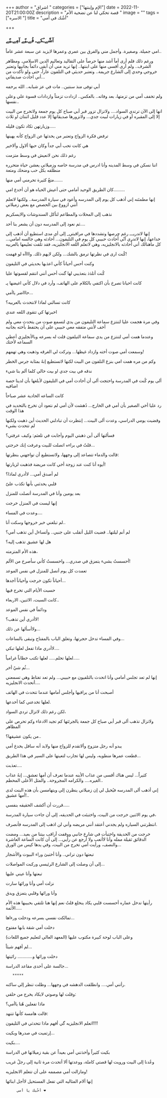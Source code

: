 +++
author = "اشراق "
categories = ["الإم وإبنتها"]
date = 2022-11-20T21:00:00Z
description = "قصة تحكي لنا عن تضحية الأم "
image = ""
tags = ["الاسره "]
title = "أشُك في أمي"

+++
### آشّےـُكےـ فُےـيّے آمِےـيّے

امي جميلة. وصغيرة. وأجمل مني والفرق بين عمري وعمرها لايزيد عن سبعة عشر عاماً.. 

ورغم ذلك فلم أرى أماً أشد منها حرصاً على التقاليد وتعاليم الدين الاسلامي. ومظاهر الشرف.. ولم أرى أقسى منها على ابنتها.. إنها تريد مني أن أبقى دائماً بجانبها وتعتبر خروجي وحدي إلى الشارع جريمة.. وتعتبر حديثي في التلفون عاراً، حتى ولو تأكدت من أني احادث صديقاتي... 

أبي توفى منذ سنتين.. مات في عز شبابه.. الله يرحمه 

ولم تخفف أمي من تزمتها، بعد وفاته.. بالعكس.. ازدادت تزمتاً وازدادات قسوة علي وعلى نفسها.. 

انها إلى الآن ترتدي السواد.... ولاتزال تزور قبر أبي صباح كل يوم جمعة ولاتخرج من البيت إلا إلى المقبره أو في زيارات لبيت جدي... ولاتزورها صديقاتها إلا عدد قليل اثنتان او ثلاث 

وزيارتهن تكاد تكون قليله..... 

ترفض فكرة الزواج  وتعتبر من يحدثها عن الزواج كأنه يهينها 

هي كانت تحب أبي جداً وكان حبها ألاول وألاخير 

رغم ذلك نحن لانعيش في وسط متزمت 

اننا نسكن في وسط المدينه وأنا ادرس في مدرسة خاصه وزميلاتي يعشن حياة متحرره منطلقه بكل حب وضحك ومتعة 

متعٌ كثيرة تحرمني أمي منها....... 

كان الطريق الوحيد أمامي حتى أعيش الحياه هو أن أخدع امي......... 

إنها مطمئنه إني أذهب كل يوم إلى المدرسه وأعود في سيارة المدرسة.. ولكنها لاتعلم أنني ازووغ بين الحصص مع بعض زميلاتي 

نذهب إلى المحلات والمطاعم لنأكل السندوشات والايسكريم 

ثم نعود إلى المدرسه دون أن يشعر بنا أحد.... 

إنها لاتدريـــ رغم حرصها وتشددها في مراقبتي_ إلى أي مدى استطيع أن أذهب إلى خداعها، إنها لاتدري أنْي أُحادث حبيبي كل يوم في التليفون... أحادثه وهي جالسه امامي... كل ماهنالك أني أُحادثه بالانجليزيه، وهي لاتعلم اللغه الانجليزيه، فقد تلقت تعليمها بالعربيه 

كُنت ارى في نظرتها ترمق بالشك... ولكن لايهم ذلك. واااآه لو فهمت! 

وكنت أحس أحياناً كأني اعذبها بحديثي في التليفون 

كُنت أتلذذ بتعذيبي لها گنت أحس أنني انتقم لقسوتها عليا 

كانت احيانا تصرخ بأن اكتفي بالكلام على الهاتف، وأرد في دلال كأني اغيضها پـ

حاااضر ياأمي... 

كانت تسالني لماذا لانتحدث بالعربيه؟ 

اخبرتها كي تتقوى اللغه عندي 

وفي مرة هجمت عليا لتنتزع سماعة التليفون من يدي لتسمع صوت من يتحدث معي ولم أخف لأنني متفقه معي حبيبي على أن يحتفط بأخته بجانبه 

وعندما همت أمي لتنتزع من يدي سماعة التيلفون قلت له بسرعه وبالأنجليزي أعطي السماعه لأختك 

وسمعت أمي صوت أخته وازداد غيظها... وتركت لي الغرقه وذهبت وهي تهمهم! 

وكم من مره همت امي بنزع التلفون من البيت لكنها لاتستطيع إنهُ بمثابة جرس الخطر 

ندقه في بيت جدي او بيت خالي كلما ألم بنا شيء 

ألى يوم كُنت في المدرسة  واحتجت ألى أن أحادث أمي في التليفون لأبلغها بأن لدينا حصة اضافيه 

كانت الساعه الحادية عشر صباحاً

رد عليا أخي الصغير بأن أمي في الخارج... دُهشت لأن أمي لم نتعود أن تخرج بالتحديد في هذا الوقت 

وقضيت يومي الدراسي، وعدت ألى البيت...  إنتظرت أن تبادلني الحديث أين ذهبت ولكنها لم تتحدث بشيء 

فسألتها ألى أين ذهبتي اليوم وأجابت في تلعثم:  وكيف عرفتي؟ 

قلتُ في براءه  اتصلت للبيت وعرفت إنك خرجتي... 

قالت والدماء تتصاعد إلى وجهها،  ولاتستطيع أن تواجهني بنظرتها: 

أيوه أنا كنت عند زوجة أخي كانت مريضة فذهبت لزيارتها! 

لم أصدق أمي... لاأدري لماذا؟ 

قلبي يحدثني بأنها تكذب علىّ

بعد يومين وأنا في المدرسة أتصلت للمنزل 

إنها ليست في المنزل خرجت 

وعدت في المساء.... 

لم تبلغني خبر خروجها وسكت أنا.. 

لم أنم ليلتها.. قضيت الليل أتقلب على جنبي.. وأتساءل أين تذهب أمي؟ 

هل لها عشيق تذهب إليه؟ 

هذه الأم المتزمته، 

أحسستُ بشيء يتمزق في صدري... واحسستُ كأني سأصرخ  من الألم! 

تعمدت كل يوم أتصل للمنزل في نفس الموعد 

أحياناً تكون خرجت وأحياناً أجدها... 

حسبت الأيام التي تخرج فيها 

كانت السبت،  الاثنين،  الاربعاء.. 

ودائماً في نفس الموعد 

لاأدري أين تذهب؟! 

ولاأسألها عن ذلك... 

وفي المساء تدخل حجرتها، وتغلق الباب بالمفتاح وتبقى بالساعات... 

لاأدري ماذا تفعل لعلها تبكي.... 

لعلها تحلم.....  لعلها تكتب خطاباً غرامياً..... 

ثُم شيٌ أخر... 

إنها لم تعد تجلس أمامي وأنا اتحدث بالتلفيون مع حبيبي...  ولم تعد تغتاظ وهي تسمعني أتحدث الانجليزيه.... 

أصبحت أنا من يراقبها وأجلس أمامها عندما تتحدث في الهاتف 

لعلها تخدعني كما أخدعها. 

لكن رغم ذلك لاتزال تردي السواد، 

ولاتزال تذهب ألى قبر أبي صباح كل جمعة يالجرئتها  كم تجيد الادعاء وكم تحرص على المظاهر 

من يكون عشيقها؟.. 

يبدو أنه رجل متزوج وألاتقدم للزواج منها ولابد أنه سافل يخدع أمي 

قطعت عمرها منطويه،  وليس لها تجارب لتعينها على السير في هذا الطريق... 

تعذبت.... 

كثيراً... ليس هناك أقسى من عذاب الأبنه عندما تعرف أن أمها تعشق... إنهُ عذاب الغيره.... والكرامه المجروحة.. والمثل الأعلى المحطم.. 

إني أذهب ألى المدرسه فيُخيل لي إن زميلاتي ينظرن إلي ويتهامسن بأن هذه البنت لدى أمها عشيق!.. 

قررت أن أكشف الحقيقه بنفسي..... 

في يوم الاثنين خرجت من البيت، واختبئت في الحديقه، إلى أن جاءت سيارة المدرسة،  

انتظرتني السياره ولم يجدني أعتقد أنني مريضه وأني لن اذهب إلى المدرسه فأنصرف. 

خرجت من الحديقة واختبأت في شارع جانبي ووقفت أراقب بيتنا من بعيد... ومضت الدقائق ثقيلة ممله وأنا لاأتعب  ولا أرجع عن رأيي... إلى أن كانت الساعة العاشرة والنصف، ورأيت أمي تخرج من البيت، وفي يدها كيس من الورق... 

تبعتها دون تراني.. وأنا أختبئ وراء البيوت والأشجار 

إلى أن وصلت إلى الشارع الرئيسي وركبت المواصلات... 

تبعتها وأنا عيني عليها 

نزلت أمي  وأنا ورائها سارت 

وأنا ورائها وقلبي يتمزق ويدق 

رأيتها تدخل عماره أحسست قلبي يكاد ينخلع  قلتُ نعم إنها هنا تلتقي بحبيبها هذه الأم الأثمة..... 

تمالكت نفسي بسرعه ودخلت ورءاها... 

دخلت أمي شقة بابها مفتوح 

وعلى الباب لوحة كبيرة مكتوب عليها (المعهد العالي لتعليم جميع اللغات) 

لم أفهم شيئاً... 

دخلت ورائها و............ رائيتها 

جالسة على أحدى مقاعد الدراسة... 

       *****

رأتني أمي....  وانطلقت الدهشه في وجهها... وظلت تنظر إلي ساكنه. 

وقلت لها وصوتي لايكاد يخرج من حلقي: 

ماذا تفعلين هُنا ياأمي؟ 

قالت هامسة كأنها تتنهد: 

اتعلم الانجليزيه گي أفهم ماذا تتحدثي في التليفون!!!! 

إرتميت في صدرها وبكيت... 

بكيت.... 

بكيت كثيراً وأخذتني أمي بعيداً عن بقية زميلاتها في الدراسة 

وعُدنا إلى البيت ورويت لها قصتي كاملة،  ووعدتها ألا أتحدث مرة ثانية إلى رجلٌ غريب 

ومازالت أمي مصممه على أن تتعلم الانجليزيه! 

إنها ألام المثاليه التي تفعل المستحيل لاأجل ابنائها 

         أحُبك يا أمي ❤